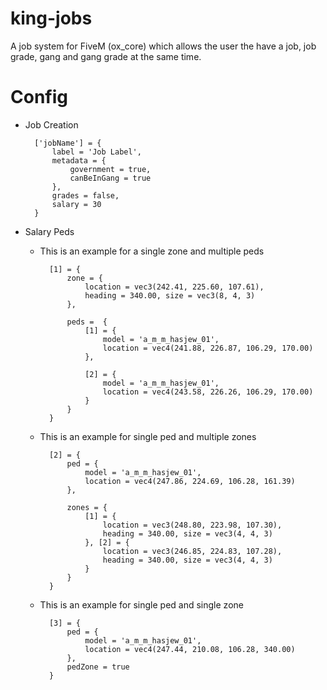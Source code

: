 # king-jobs
 A job system for FiveM (ox_core) which allows the user the have a job, job grade, gang and gang grade at the same time.

# Config

- Job Creation

        ['jobName'] = {
            label = 'Job Label',
            metadata = {
                government = true,
                canBeInGang = true
            },
            grades = false,
            salary = 30
        }

- Salary Peds
    
    - This is an example for a single zone and multiple peds

            [1] = {
                zone = {
                    location = vec3(242.41, 225.60, 107.61),
                    heading = 340.00, size = vec3(8, 4, 3)
                },

                peds =  {
                    [1] = {
                        model = 'a_m_m_hasjew_01',
                        location = vec4(241.88, 226.87, 106.29, 170.00)
                    },

                    [2] = {
                        model = 'a_m_m_hasjew_01',
                        location = vec4(243.58, 226.26, 106.29, 170.00)
                    }
                }
            }
    - This is an example for single ped and multiple zones

            [2] = {
                ped = {
                    model = 'a_m_m_hasjew_01',
                    location = vec4(247.86, 224.69, 106.28, 161.39)
                },
                
                zones = {
                    [1] = {
                        location = vec3(248.80, 223.98, 107.30),
                        heading = 340.00, size = vec3(4, 4, 3)
                    }, [2] = {
                        location = vec3(246.85, 224.83, 107.28),
                        heading = 340.00, size = vec3(4, 4, 3)
                    }
                }
            }

    - This is an example for single ped and single zone

            [3] = {
                ped = {
                    model = 'a_m_m_hasjew_01',
                    location = vec4(247.44, 210.08, 106.28, 340.00)
                },
                pedZone = true
            }